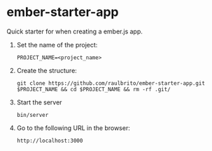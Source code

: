 ember-starter-app
=================

Quick starter for when creating a ember.js app.

1. Set the name of the project:

    `PROJECT_NAME=<project_name>`

2. Create the structure:

    `git clone https://github.com/raulbrito/ember-starter-app.git $PROJECT_NAME && cd $PROJECT_NAME && rm -rf .git/`

3. Start the server

    `bin/server`

4. Go to the following URL in the browser:

    `http://localhost:3000`
